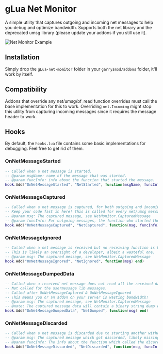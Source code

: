 
# gLua Net Monitor
A simple utility that captures outgoing and incoming net messages to help you debug and optimize bandwidth.
Supports both the net library and the deprecated umsg library (please update your addons if you still use it).

![Net Monitor Example](https://i.imgur.com/nGGLrVG.png)

## Installation

Simply drop the `gLua-net-monitor` folder in your `garrysmod/addons` folder, it'll work by itself.

## Compatibility
Addons that override any net/umsg/bf_read function overrides must call the base implementation for this to work.
Overriding `net.Incoming` might stop this utility from capturing incoming messages since it requires the message header to work.

## Hooks
By default, the `hooks.lua` file contains some basic implementations for debugging. Feel free to get rid of them.

### OnNetMessageStarted
```lua
-- Called when a net message is started.
-- @param msgName: name of the message that was started.
-- @param funcInfo: info about the function that started the message.
hook.Add("OnNetMessageStarted", "NetStarted", function(msgName, funcInfo) end)
```

### OnNetMessageCaptured

```lua
-- Called when a net message is captured, for both outgoing and incoming messages.
-- Keep your code fast in here! This is called for every net/umsg message.
-- @param msg: The captured message, see NetMonitor.CapturedMessage
-- @param funcInfo: For outgoing messages, the function who started the message.
hook.Add("OnNetMessageCaptured", "NetCaptured", function(msg, funcInfo) end)
```

### OnNetMessageIgnored
```lua
-- Called when a net message is received but no receiving function is hooked.
-- This is likely an oversight of a developer, albeit a wasteful one.
-- @param msg: The captured message, see NetMonitor.CapturedMessage
hook.Add("OnNetMessageIgnored", "NetIgnored", function(msg) end)
```

### OnNetMessageDumpedData
```lua
-- Called when a received net message does not read all the received data.
-- Not called for the usermessage lib messages.
-- Called after OnNetMessageCaptured & OnNetMessageIgnored
-- This means you or an addon on your server is wasting bandwidth!
-- @param msg: The captured message, see NetMonitor.CapturedMessage
-- @note: The captured message data will contain a binary string dump of the remaining data.
hook.Add("OnNetMessageDumpedData", "NetDumped", function(msg) end)
```

### OnNetMessageDiscarded
```lua
-- Called when a net message is discarded due to starting another without finishing the current one.
-- @param msg: The captured message which got discarded, likely missing some information.
-- @param funcInfo: The info about the function which called the dicarded message's net.Start() 
hook.Add("OnNetMessageDiscarded", "NetDiscarded", function(msg, funcInfo) end)
```
